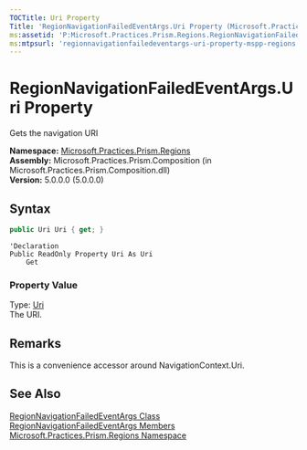 ```yaml
---
TOCTitle: Uri Property
Title: 'RegionNavigationFailedEventArgs.Uri Property (Microsoft.Practices.Prism.Regions)'
ms:assetid: 'P:Microsoft.Practices.Prism.Regions.RegionNavigationFailedEventArgs.Uri'
ms:mtpsurl: 'regionnavigationfailedeventargs-uri-property-mspp-regions.md'
---
```



# RegionNavigationFailedEventArgs.Uri Property

Gets the navigation URI

**Namespace:** [Microsoft.Practices.Prism.Regions](/patterns-practices/reference/mspp-regions-namespace)<br/>
**Assembly:** Microsoft.Practices.Prism.Composition (in Microsoft.Practices.Prism.Composition.dll)<br/>
**Version:** 5.0.0.0 (5.0.0.0)

## Syntax
```C#
public Uri Uri { get; }
```

```VB
'Declaration
Public ReadOnly Property Uri As Uri
	Get
```
### Property Value

Type: [Uri](http://msdn.microsoft.com/en-us/library/txt7706a)  
The URI.

## Remarks

 This is a convenience accessor around NavigationContext.Uri.

## See Also

[RegionNavigationFailedEventArgs Class](/patterns-practices/reference/regionnavigationfailedeventargs-class-mspp-regions)<br/>
[RegionNavigationFailedEventArgs Members](/patterns-practices/reference/regionnavigationfailedeventargs-members-mspp-regions)<br/>
[Microsoft.Practices.Prism.Regions Namespace](/patterns-practices/reference/mspp-regions-namespace)<br/>